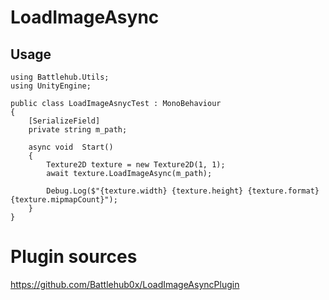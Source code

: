 # LoadImageAsync

## Usage

```
using Battlehub.Utils;
using UnityEngine;

public class LoadImageAsnycTest : MonoBehaviour
{
    [SerializeField]
    private string m_path;
    
    async void  Start()
    {
        Texture2D texture = new Texture2D(1, 1);
        await texture.LoadImageAsync(m_path);

        Debug.Log($"{texture.width} {texture.height} {texture.format} {texture.mipmapCount}");
    }
}
```

# Plugin sources
https://github.com/Battlehub0x/LoadImageAsyncPlugin
